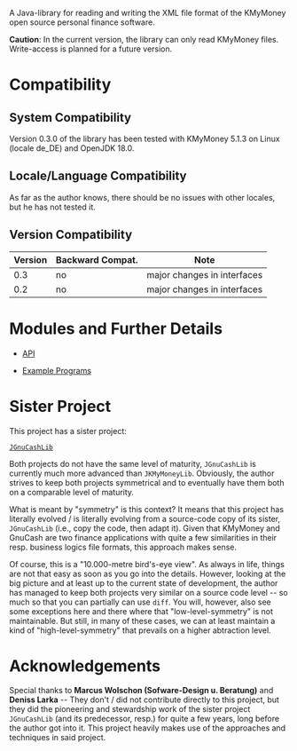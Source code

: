 A Java-library for reading and writing the XML file format of the KMyMoney open source personal finance software.

**Caution**: In the current version, the library can only read KMyMoney files. Write-access is planned for a future version.

# Compatibility
## System Compatibility
Version 0.3.0 of the library has been tested with KMyMoney 5.1.3 on Linux (locale de_DE) and OpenJDK 18.0.

## Locale/Language Compatibility
As far as the author knows, there should be no issues with other locales, but he has not tested it.

## Version Compatibility
| Version | Backward Compat. | Note                           |
|---------|------------------|--------------------------------|
| 0.3     | no               | major changes in interfaces    |
| 0.2     | no               | major changes in interfaces    |

# Modules and Further Details

* [API](https://github.com/jross765/jkmymoneylib/tree/master/kmymoney-api/README.md)

* [Example Programs](https://github.com/jross765/jkmymoneylib/tree/master/kmymoney-api-examples/README.md)

# Sister Project
This project has a sister project: 

[`JGnuCashLib`](https://github.com/jross765/jgnucashlib)

Both projects do not have the same level of maturity, `JGnuCashLib` is currently much more advanced than `JKMyMoneyLib`. Obviously, the author strives to keep both projects symmetrical and to eventually have them both on a comparable level of maturity.

What is meant by "symmetry" is this context? It means that this project has literally evolved / is literally evolving from a source-code copy of its sister, `JGnuCashLib` (i.e., copy the code, then adapt it). Given that KMyMoney and GnuCash are two finance applications with quite a few similarities in their resp. business logics file formats, this approach makes sense. 

Of course, this is a "10.000-metre bird's-eye view". As always in life, things are not that easy as soon as you go into the details. However, looking at the big picture and at least up to the current state of development, the author has managed to keep both projects very similar on a source code level -- so much so that you can partially can use `diff`. You will, however, also see some exceptions here and there where that "low-level-symmetry" is not maintainable. But still, in many of these cases, we can at least maintain a kind of "high-level-symmetry" that prevails on a higher abtraction level.

# Acknowledgements

Special thanks to **Marcus Wolschon (Sofware-Design u. Beratung)** and **Deniss Larka** -- They don't / did not contribute directly to this project, but they did the pioneering and stewardship work of the sister project `JGnuCashLib` (and its predecessor, resp.) for quite a few years, long before the author got into it. This project heavily makes use of the approaches and techniques in said project.

